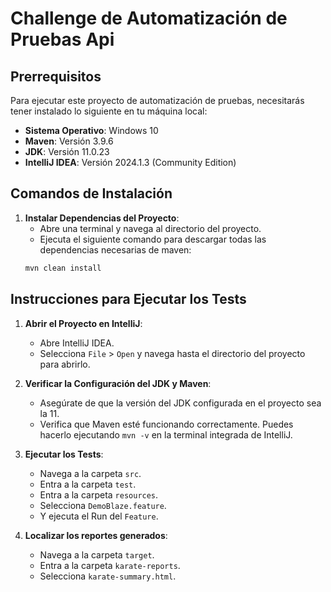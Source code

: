 #  Challenge de Automatización de Pruebas Api

## Prerrequisitos

Para ejecutar este proyecto de automatización de pruebas, necesitarás tener instalado lo siguiente en tu máquina local:

- **Sistema Operativo**: Windows 10
- **Maven**: Versión 3.9.6
- **JDK**: Versión 11.0.23
- **IntelliJ IDEA**: Versión 2024.1.3 (Community Edition)

## Comandos de Instalación

1. **Instalar Dependencias del Proyecto**:
   - Abre una terminal y navega al directorio del proyecto.
   - Ejecuta el siguiente comando para descargar todas las dependencias necesarias de maven:
    ```sh
    mvn clean install
    ```

## Instrucciones para Ejecutar los Tests

1. **Abrir el Proyecto en IntelliJ**:
   - Abre IntelliJ IDEA.
   - Selecciona `File` > `Open` y navega hasta el directorio del proyecto para abrirlo.

2. **Verificar la Configuración del JDK y Maven**:
   - Asegúrate de que la versión del JDK configurada en el proyecto sea la 11.
   - Verifica que Maven esté funcionando correctamente. Puedes hacerlo ejecutando `mvn -v` en la terminal integrada de IntelliJ.

3. **Ejecutar los Tests**:
   - Navega a la carpeta `src`.
   - Entra a la carpeta `test`.
   - Entra a la carpeta `resources`.
   - Selecciona `DemoBlaze.feature`.
   - Y ejecuta el Run del `Feature`.

4. **Localizar los reportes generados**:
   - Navega a la carpeta `target`.
   - Entra a la carpeta `karate-reports`.
   - Selecciona `karate-summary.html`.
 
